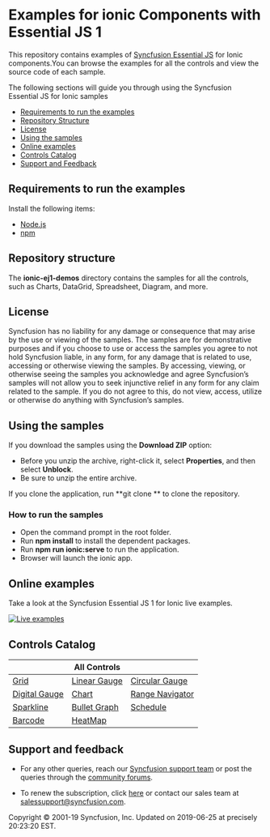 # Examples for ionic Components with Essential JS 1

This repository contains examples of [Syncfusion Essential JS](https://www.syncfusion.com/products/jquery/javascript/?utm_source=github&utm_medium=listing) for Ionic components.You can browse the examples for all the controls and view the source code of each sample.

The following sections will guide you through using the Syncfusion Essential JS for Ionic samples

* [Requirements to run the examples](#requirements-to-run-the-examples)
* [Repository Structure](#repository-structure)
* [License](#license)
* [Using the samples](#using-the-samples) 
* [Online examples](#online-examples)
* [Controls Catalog](#controls-catalog)
* [Support and Feedback](#support-and-feedback) 

## Requirements to run the examples

Install the following items:

* [Node.js](https://nodejs.org/en/)
* [npm](https://blog.npmjs.org/post/85484771375/how-to-install-npm)

## Repository structure

The **ionic-ej1-demos** directory contains the samples for all the controls, such as Charts, DataGrid, Spreadsheet, Diagram, and more.

## License

Syncfusion has no liability for any damage or consequence that may arise by the use or viewing of the samples. The samples are for demonstrative purposes and if you choose to use or access the samples you agree to not hold Syncfusion liable, in any form, for any damage that is related to use, accessing or otherwise viewing the samples. By accessing, viewing, or otherwise seeing the samples you acknowledge and agree Syncfusion’s samples will not allow you to seek injunctive relief in any form for any claim related to the sample. If you do not agree to this, do not view, access, utilize or otherwise do anything with Syncfusion’s samples.

## Using the samples

If you download the samples using the **Download ZIP** option:

* Before you unzip the archive, right-click it, select **Properties**, and then select **Unblock**.
* Be sure to unzip the entire archive.

If you clone the application, run **git clone <repository-url> ** to clone the repository.

### How to run the samples

* Open the command prompt in the root folder.
* Run **npm install** to install the dependent packages.
* Run **npm run ionic:serve** to run the application.
* Browser will launch the ionic app.

## Online examples

Take a look at the Syncfusion Essential JS 1 for Ionic live examples.

[![Live examples](http://dabuttonfactory.com/button.png?t=Live+demo&f=Calibri-Bold&ts=24&tc=fff&tshs=1&tshc=000&hp=20&vp=8&c=5&bgt=gradient&bgc=3d85c6&ebgc=073763)](https://ionicjq.syncfusion.com/?utm_source=github&utm_medium=listing)

## Controls Catalog

|              | All Controls  |         |
|--------------|--------------|---------|
|   [Grid](https://www.syncfusion.com/products/jquery/javascript/datagrid?utm_source=github&utm_medium=listing)  | [Linear Gauge](https://www.syncfusion.com/products/jquery/javascript/linear-gauge?utm_source=github&utm_medium=listing) | [Circular Gauge](https://www.syncfusion.com/products/jquery/javascript/circular-gauge?utm_source=github&utm_medium=listing) |
|[Digital Gauge](https://www.syncfusion.com/products/jquery/javascript/digital-gauge?utm_source=github&utm_medium=listing)  | [Chart](https://www.syncfusion.com/products/jquery/javascript/charts?utm_source=github&utm_medium=listing) | [Range Navigator](https://www.syncfusion.com/products/jquery/javascript/range-navigator?utm_source=github&utm_medium=listing) |
|[Sparkline](https://www.syncfusion.com/products/jquery/javascript/sparkline?utm_source=github&utm_medium=listing)  | [Bullet Graph](https://www.syncfusion.com/products/jquery/javascript/bullet-graph?utm_source=github&utm_medium=listing) | [Schedule](https://www.syncfusion.com/products/jquery/javascript/scheduler?utm_source=github&utm_medium=listing) |
|[Barcode](https://www.syncfusion.com/products/jquery/javascript/barcode?utm_source=github&utm_medium=listing)  | [HeatMap](https://www.syncfusion.com/products/jquery/javascript/heat-map?utm_source=github&utm_medium=listing) |

## Support and feedback

* For any other queries, reach our [Syncfusion support team](https://www.syncfusion.com/support/directtrac/incidents/newincident?utm_source=github&utm_medium=listing) or post the queries through the [community forums](https://www.syncfusion.com/forums?utm_source=github&utm_medium=listing).

* To renew the subscription, click [here](https://www.syncfusion.com/sales/products?utm_source=github&utm_medium=listing) or contact our sales team at <salessupport@syncfusion.com>.

<p>Copyright © 2001-19 Syncfusion, Inc. Updated on 2019-06-25 at precisely 20:23:20 EST.</p>
